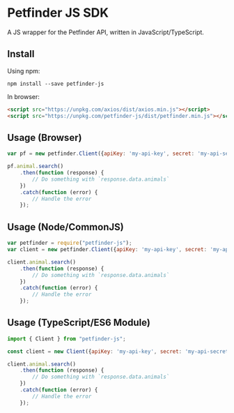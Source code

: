 # Petfinder JS SDK

A JS wrapper for the Petfinder API, written in JavaScript/TypeScript.

## Install

Using npm:

    npm install --save petfinder-js

In browser:

```html
<script src="https://unpkg.com/axios/dist/axios.min.js"></script>
<script src="https://unpkg.com/petfinder-js/dist/petfinder.min.js"></script>
```

## Usage (Browser)

```js
var pf = new petfinder.Client({apiKey: 'my-api-key', secret: 'my-api-secret'});

pf.animal.search()
    .then(function (response) {
        // Do something with `response.data.animals`
    })
    .catch(function (error) {
        // Handle the error
    });
```

## Usage (Node/CommonJS)

```js
var petfinder = require("petfinder-js");
var client = new petfinder.Client({apiKey: 'my-api-key', secret: 'my-api-secret'});

client.animal.search()
    .then(function (response) {
        // Do something with `response.data.animals`
    })
    .catch(function (error) {
        // Handle the error
    });
```

## Usage (TypeScript/ES6 Module)

```js
import { Client } from "petfinder-js";

const client = new Client({apiKey: 'my-api-key', secret: 'my-api-secret'});

client.animal.search()
    .then(function (response) {
        // Do something with `response.data.animals`
    })
    .catch(function (error) {
        // Handle the error
    });
```
